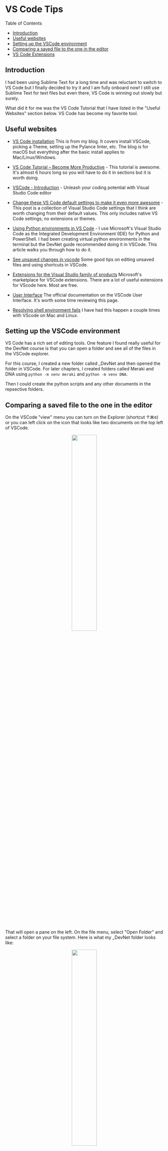 # VS Code Tips <!-- omit from toc -->

Table of Contents

- [Introduction](#introduction)
- [Useful websites](#useful-websites)
- [Setting up the VSCode environment](#setting-up-the-vscode-environment)
- [Comparing a saved file to the one in the editor](#comparing-a-saved-file-to-the-one-in-the-editor)
- [VS Code Extensions](#vs-code-extensions)

## Introduction

I had been using Sublime Text for a long time and was reluctant to switch to VS Code but I finally decided to try it and I am fully onboard now! I still use Sublime Text for text files but even there, VS Code is winning out slowly but surely.

What did it for me was the VS Code Tutorial that I have listed in the "Useful Websites" section below. VS Code has become my favorite tool.

## Useful websites

- [VS Code installation](https://mwhubbard.blogspot.com/2021/03/apple-macbook-air-m1-for-network_15.html#VSCode)
This is from my blog. It covers install VSCode, picking a Theme, setting up the Pylance linter, etc. The blog is for macOS but everything after the basic install applies to Mac/Linux/Windows.
- [VS Code Tutorial – Become More Productive](https://www.youtube.com/watch?v=heXQnM99oAI) - This tutorial is awesome. It's almost 6 hours long so you will have to do it in sections but it is worth doing.
- [VSCode - Introduction](https://www.w3schools.io/editor/vscode-introduction/) - Unleash your coding potential with Visual Studio Code editor
- [Change these VS Code default settings to make it even more awesome](https://blog.danskingdom.com/Visual-Studio-Code-default-settings-to-change) - This post is a collection of Visual Studio Code settings that I think are worth changing from their default values. This only includes native VS Code settings; no extensions or themes.
- [Using Python environments in VS Code](https://code.visualstudio.com/docs/python/python-tutorial#_create-a-virtual-environment) -
I use Microsoft's Visual Studio Code as the Integrated Development Environment (IDE) for Python and PowerShell.  I had been creating virtual python environments in the terminal but the DevNet guide recommended doing it in VSCode. This article walks you through how to do it.

- [See unsaved changes in vscode](https://stackoverflow.com/questions/65874120/see-unsaved-changes-in-vscode)
Some good tips on editing unsaved files and using shortcuts in VSCode.

- [Extensions for the Visual Studio family of products](https://marketplace.visualstudio.com/vscode)
Microsoft's marketplace for VSCode extensions. There are a lot of useful extensions for VScode here. Most are free.

- [User Interface](https://code.visualstudio.com/docs/getstarted/userinterface)
The official documentation on the VSCode User Interface. It's worth some time reviewing this page.

- [Resolving shell environment fails](https://code.visualstudio.com/docs/supporting/faq#_resolving-shell-environment-fails)
I have had this happen a couple times with VScode on Mac and Linux.

## Setting up the VSCode environment

VS Code has a rich set of editing tools. One feature I found really useful for the DevNet course is that you can open a folder and see all of the files in the VSCode explorer.

For this course, I created a new folder called _DevNet and then opened the folder in VSCode. For later chapters, I created folders called Meraki and DNA using `python -m venv meraki` and `python -m venv DNA`.

Then I could create the python scripts and any other documents in the repsective folders.

## Comparing a saved file to the one in the editor

On the VSCode "view" menu you can turn on the Explorer (shortcut ↑⌘e) or you can left click on the icon that looks like two documents on the top left of VSCode.
<p align="center" width="100%">
    <img width="40%" src="https://github.com/rikosintie/DevNetAssoc/blob/main/chapter03/images/VS-View-Menu.png">
</p>

That will open a pane on the left. On the file menu, select "Open Folder" and select a folder on your file system. Here is what my _DevNet folder looks like:
<p align="center" width="100%">
    <img width="40%" src="https://github.com/rikosintie/DevNetAssoc/blob/main/chapter03/images/VS-DevNet-Folder.png">
</p>

Notice at the very top is the "Open Editors" pane. If yours is not on, you can right click over a folder and select "Open Editors".

Notice in the "Open Editors" pane that the file test.py has a white dot next to it. That means there are unsaved changes.

<p align="center" width="100%">
    <img width="40%" src="https://github.com/rikosintie/DevNetAssoc/blob/main/chapter03/images/Unsaved-changes.png">
</p>

To view the differences between the file on disk and the file in VScode, right click over test.py and select "Compare with Saved [⌘K D]".

<p align="center" width="100%">
    <img width="40%" src="https://github.com/rikosintie/DevNetAssoc/blob/main/chapter03/images/VS-Compare.png">
</p>

A second editor window will open up and the unsaved file will be on the right.

## VS Code Extensions
Microsoft maintains its own marketplace for [extensions](https://marketplace.visualstudio.com/VSCode). There are tens of thousands of extensions so obviously I can't review them here.

The extensions that I use:

- [autoDocstring: VSCode Python Docstring Generator](https://marketplace.visualstudio.com/items?itemName=njpwerner.autodocstring&ssr=false#review-details) - When you are in a function and type """ or ''' (use the extension settings to configure which) it will autopopulate the recommended fields.  Also in settings you can select the type of fields. There is a Python PEP257 but I use the Google option. This [article](https://stackabuse.com/common-docstring-formats-in-python/) discusses common docstring formats for Python.

- [Better Jinja](https://marketplace.visualstudio.com/items?itemName=samuelcolvin.jinjahtml&ssr=false#review-details) - You will find yourself using Jinja2 a lot with Ansible and just templating in general. This extension provides "Syntax highlighting for jinja(2) including HTML, Markdown, YAML and other templates."
- [Blockman - Highlight Nested Code Blocks](https://marketplace.visualstudio.com/items?itemName=leodevbro.blockman) - VS Code Extension For Nested Block Highlighting. I like it so much that I donated to the author.
- [Cisco Config Highlight](https://marketplace.visualstudio.com/items?itemName=Y-Ysss.cisco-config-highlight) - isco device configuration Syntax Highlighting for Visual Studio Code. The only drawback to this extension is that you have to use the file extension .cisco.
- [Error Lens](https://marketplace.visualstudio.com/items?itemName=usernamehw.errorlens&ssr=false#overview) - ErrorLens turbocharges language diagnostic features by making diagnostics stand out more prominently, highlighting the entire line wherever a diagnostic is generated by the language and also prints the message inline. I really like this extension but it can make the screen a little crowed.
- [Git Graph](https://marketplace.visualstudio.com/items?itemName=mhutchie.git-graph) - View a Git Graph of your repository, and easily perform Git actions from the graph. Configurable to look the way you want!
- [indent-rainbow](https://marketplace.visualstudio.com/items?itemName=oderwat.indent-rainbow) - This extension colorizes the indentation in front of your text, alternating four different colors on each step. Some may find it helpful in writing code for Python, Nim, Yaml, and probably even filetypes that are not indentation dependent. I modified the setting to make the lines wider and darker.
- [Jinja Snippets](https://marketplace.visualstudio.com/items?itemName=noxiz.jinja-snippets) - A large collection of snippets for Jinja2. For information on Jinja2 read this [turorial](https://jinja.palletsprojects.com/en/3.0.x/templates/).
- [Juniper Junos Extension](https://marketplace.visualstudio.com/items?itemName=codeout.vscode-junos) - A syntax highlighter for Junos. You must use .conf for the extension to work.
- [Markdown All in One](https://marketplace.visualstudio.com/items?itemName=yzhang.markdown-all-in-one) - All you need for Markdown (keyboard shortcuts, table of contents, auto preview and more). Markdown is a very popular language for creating documentation. It is used by GitHub and you will have to be skilled at markdown to efficiently make README.md files on GitHub.

    One feature that Markdown all in one doesn't have is a table generator. I use [Tables Generator](https://www.tablesgenerator.com/markdown_tables#) to create tables.
- [Markdown Preview Github Styling](https://marketplace.visualstudio.com/items?itemName=bierner.markdown-preview-github-styles) - Changes VS Code's built-in markdown preview to match GitHub's styling. Of Course, Github uses its own markdown flavor.
- [markdownlint](https://marketplace.visualstudio.com/items?itemName=DavidAnson.vscode-markdownlint) - markdownlint is an extension for the Visual Studio Code editor that includes a library of rules to encourage standards and consistency for Markdown files.
- [Material Icon Theme](https://marketplace.visualstudio.com/items?itemName=PKief.material-icon-theme) - This extension adds icons for files and folder. At first I laughed and said "Why?". But I have to admit they look nice.
- [One Dark Pro](https://marketplace.visualstudio.com/items?itemName=zhuangtongfa.Material-theme) - Atom's iconic One Dark theme, and one of the most installed themes for VS Code! There are so many themes for VS Code that it's hard to pick one. I have used Monokai, Github, etc. Currently One Dark Pro is my preferred.
- [Peacock](https://marketplace.visualstudio.com/items?itemName=johnpapa.vscode-peacock) - This is another one that I laughed at until I started using workspaces. Now I couldn't live wihthout it.
- [PowerShell](https://marketplace.visualstudio.com/items?itemName=ms-vscode.PowerShell) - Network Engineers don't live in a vacuum! PowerShell is cross-platform and quite an elegant lanugage. I do a lot of DHCP mods for customers and find that PowerShell saves time and mistakes. Here is my github repo for DHCP scripts: [PowerShell-DHCP](https://github.com/rikosintie/PowerShell-DHCP/)
- [Python Indent](https://marketplace.visualstudio.com/items?itemName=KevinRose.vsc-python-indent) - Every time you press the Enter key in a Python context, this extension will parse your Python file up to the location of your cursor, and determine exactly how much the next line (or two in the case of hanging indents) should be indented and how much nearby lines should be un-indented.
- [Rainbow CSV](https://marketplace.visualstudio.com/items?itemName=mechatroner.rainbow-csv) - I love this extension! So much better than Excel.
  - Highlight columns in comma (.csv), tab (.tsv), semicolon and pipe - separated files in different colors
  - Transform and filter tables using built-in SQL-like query language.
  - Fixed sticky header line (optional).
  - Provide info about column on hover.
  - Automatic consistency check for csv files (CSVLint).
  - Align columns with spaces and Shrink (trim spaces from fields).
  - Multi-cursor column edit.
  - Works in browser (vscode.dev).
- [Remote - SSH](https://marketplace.visualstudio.com/items?itemName=ms-vscode-remote.remote-ssh) - I built a Raspberry Pi Zero W serial console. I used Python for a lot of the functionality. With this extension I was able to use VS Code even though the files were on the Pi. The Remote - SSH extension lets you use any remote machine with a SSH server as your development environment. This can greatly simplify development and troubleshooting in a wide variety of situations.
  - You can:
  - Develop on the same operating system you deploy to or use larger, faster, or more specialized hardware than your local machine.
  - Quickly swap between different, remote development environments and safely make updates without worrying about impacting your local machine.
  - Access an existing development environment from multiple machines or locations.
  - Debug an application running somewhere else such as a customer site or in the cloud.
- [Remote - SSH: Editing Configuration Files](https://marketplace.visualstudio.com/items?itemName=ms-vscode-remote.remote-ssh-edit) - The Remote - SSH extension lets you use any remote machine with a SSH server as your development environment. This extension complements the Remote - SSH extension with syntax colorization, keyword intellisense, and simple snippets when editing SSH configuration files.
- [Ruff](https://marketplace.visualstudio.com/items?itemName=charliermarsh.ruff) - Ruff can be used to replace Flake8 (plus dozens of plugins), Black, isort, pyupgrade, and more, all while executing tens or hundreds of times faster than any individual tool.
- [TextFSM Template Syntax](https://marketplace.visualstudio.com/items?itemName=andytruett.TextFSM-Syntax) - Visual Studio Code syntax highlighting for textFSM templates

    Syntax Coloring for:

  - Comments
  - Value Definitions (w/ options, regex)
  - Reserved States
  - States
  - State Rules
  - Rule Actions
  - New State Transitions
  - Error Actions
  - EOF marker
- [XML Tools](https://marketplace.visualstudio.com/items?itemName=qub.qub-xml-vscode) - This extension provides XML language support for VS Code, beyond simple text coloring.

    Features

  - Format XML documents (Alt+Shift+F)
  - Error messages for not well-formed XML documents
  - Hover text for declaration name and attribute names
  - Auto-completion for declaration name and attribute names and values
  - Hover text for DOCTYPE name
  - Auto-completion for end tag name
  - Automatically close elements on start tag's closing right angle bracket ('>')
  - Automatically close CDATA on second left square bracket ('[')
  - Automatically close comments on second dash ('-')
- [YAML](https://marketplace.visualstudio.com/items?itemName=redhat.vscode-yaml) - YAML Language Support by Red Hat. Provides comprehensive YAML Language support to Visual Studio Code, via the yaml-language-server, with built-in Kubernetes syntax support.
